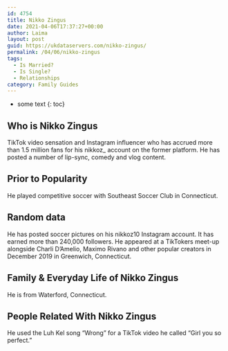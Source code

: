 ```yaml
---
id: 4754
title: Nikko Zingus
date: 2021-04-06T17:37:27+00:00
author: Laima
layout: post
guid: https://ukdataservers.com/nikko-zingus/
permalink: /04/06/nikko-zingus
tags:
  - Is Married?
  - Is Single?
  - Relationships
category: Family Guides
---
```


* some text
{: toc}


## Who is Nikko Zingus
                  
                  
                  
TikTok video sensation and Instagram influencer who has accrued more than 1.5 million fans for his nikkoz_ account on the former platform. He has posted a number of lip-sync, comedy and vlog content.
                  
              
            
              
            
                
                
                
## Prior to Popularity
                  
                  
                  
He played competitive soccer with Southeast Soccer Club in Connecticut.
                  
              
            
              
            
                
                
                
## Random data
                  
                  
                  
He has posted soccer pictures on his nikkoz10 Instagram account. It has earned more than 240,000 followers. He appeared at a TikTokers meet-up alongside Charli D&#8217;Amelio, Maximo Rivano and other popular creators in December 2019 in Greenwich, Connecticut. 
                  
              
            
              
            
                
                
                
## Family & Everyday Life of Nikko Zingus
                  
                  
                  
He is from Waterford, Connecticut.
                  
              
            
              
            
                
                
                
## People Related With Nikko Zingus
                  
                  
                  
He used the Luh Kel song &#8220;Wrong&#8221; for a TikTok video he called &#8220;Girl you so perfect.&#8221;
                  
              
            
              
            
                
              
            
              
              
            
            
              
            
          
          
          